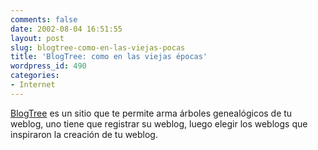 ```yaml
---
comments: false
date: 2002-08-04 16:51:55
layout: post
slug: blogtree-como-en-las-viejas-pocas
title: 'BlogTree: como en las viejas épocas'
wordpress_id: 490
categories:
- Internet
---
```


[BlogTree](http://www.blogtree.com) es un sitio que te permite arma árboles genealógicos de tu weblog, uno tiene que registrar su weblog, luego elegir los weblogs que inspiraron la creación de tu weblog.




 
